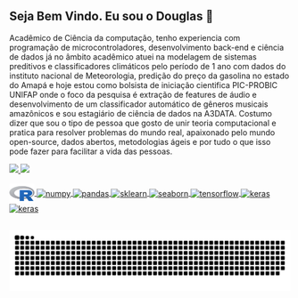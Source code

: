 ## Seja Bem Vindo. Eu sou o Douglas 👋


Acadêmico de Ciência da computação, tenho experiencia com programação de microcontroladores, desenvolvimento back-end e ciência de dados já no âmbito acadêmico atuei na modelagem de sistemas preditivos e classificadores climáticos pelo período de 1 ano com dados do instituto nacional de Meteorologia, predição do preço da gasolina no estado do Amapá e hoje estou como bolsista de iniciação cientifica PIC-PROBIC UNIFAP onde o foco da pesquisa é extração de features de áudio e desenvolvimento de um classificador automático de gêneros musicais amazônicos e sou estagiário de ciência de dados na A3DATA.  Costumo dizer que sou o tipo de pessoa que gosto de unir teoria computacional e pratica para resolver problemas do mundo real, apaixonado pelo mundo open-source, dados abertos, metodologias ágeis e por tudo o que isso pode fazer para facilitar a vida das pessoas.

<div>
  <a href="https://github.com/Douglas-cc">
  <img height="180em" src="https://github-readme-stats.vercel.app/api?username=Douglas-cc&show_icons=true&theme=tokyonight&include_all_commits=true&count_private=true" />
    
  <img height="180em" src="https://github-readme-stats.vercel.app/api/top-langs/?username=Douglas-cc&layout=compact&langs_count=7&theme=tokyonight"/>
</div>
  
<div style="display: inline_block"><br>
  
  <img align="center" alt="r" height="35" width="45" src="https://raw.githubusercontent.com/devicons/devicon/master/icons/r/r-original.svg"/>
      
  <img align="center" alt="numpy" height="35" wight="45" src="https://numpy.org/doc/stable/_static/numpylogo.svg"/>
  
  <img align="center" alt="pandas" height="35" wight="45" src="https://www.kindpng.com/picc/m/574-5747046_python-pandas-logo-transparent-hd-png-download.png">
    
  <img align="center" alt="sklearn" height="35" wight="45" src="https://upload.wikimedia.org/wikipedia/commons/thumb/0/05/Scikit_learn_logo_small.svg/220px-Scikit_learn_logo_small.svg.png">
  
  <img align="center" alt="seaborn" height="35" wight="45" src="https://seaborn.pydata.org/_static/logo-wide-lightbg.svg"/>
  
  <img  align="center" alt="tensorflow" height="35" wight="40" src="https://www.gstatic.com/devrel-devsite/prod/v0492b3db79b8927fe2347ea2dc87c471b22f173331622ffd10334837d43ea37f/tensorflow/images/lockup.svg"/>
  
  <img  align="center" alt="keras" height="35" wight="40" src="https://keras.io/img/logo-k-keras-wb.png"/>
  
  <img  align="center" alt="keras" height="35" wight="40" src="https://miro.medium.com/max/1572/0*rkvCtlgST21EsarU.png"/>
  
</div>
  
##
  <div> 

    
 
  ![Snake animation](https://github.com/Douglas-cc/Douglas-cc/blob/output/github-contribution-grid-snake.svg)
 
</div>
  

